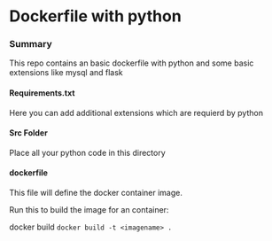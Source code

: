 # Dockerfile with python

### Summary
This repo contains an basic dockerfile with python and some basic extensions like mysql and flask

#### Requirements.txt
Here you can add additional extensions which are requierd by python

#### Src Folder
Place all your python code in this directory

#### dockerfile
This file will define the docker container image.

Run this to build the image for an container:

docker build `docker build -t <imagename> .`
